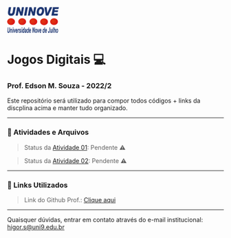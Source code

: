 <img src="https://github.com/HigorRoc/Uninove_2021.1/blob/main/Uninove-Logo.png" width="120" height="60">

# Jogos Digitais :computer:
###  Prof. Edson M. Souza - 2022/2

Este repositório será utilizado para compor todos códigos + links da discplina acima e manter tudo organizado.

---

### :pushpin: Atividades e Arquivos
> Status da [Atividade 01](): Pendente :warning:

> Status da [Atividade 02](): Pendente :warning:

---

### :pushpin: Links Utilizados
> Link do Github Prof.: [Clique aqui](https://github.com/EdsonMSouza)

---

Quaisquer dúvidas, entrar em contato através do e-mail institucional: 
higor.s@uni9.edu.br
